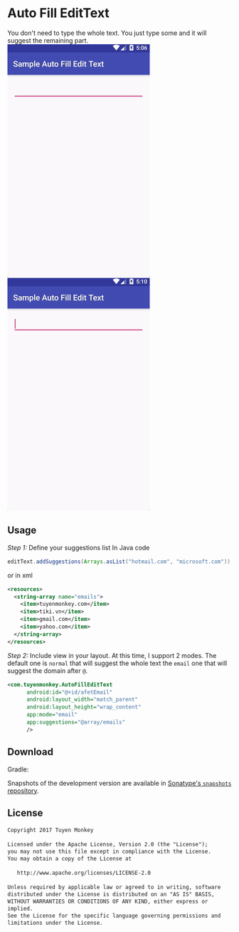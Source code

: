 # Auto Fill EditText
You don't need to type the whole text. You just type some and it will suggest the remaining part.
![](screenshots/screenshot-1.gif)
![](screenshots/screenshot-2.gif)

## Usage
*Step 1:* Define your suggestions list
In Java code
```java
editText.addSuggestions(Arrays.asList("hotmail.com", "microsoft.com"));
```
or in xml
```xml
<resources>
  <string-array name="emails">
    <item>tuyenmonkey.com</item>
    <item>tiki.vn</item>
    <item>gmail.com</item>
    <item>yahoo.com</item>
  </string-array>
</resources>
```

*Step 2:* Include view in your layout. At this time, I support 2 modes. The default one is `normal` that will suggest the whole text the `email` one that will suggest the domain after `@`.
```xml
<com.tuyenmonkey.AutoFillEditText
      android:id="@+id/afetEmail"
      android:layout_width="match_parent"
      android:layout_height="wrap_content"
      app:mode="email"
      app:suggestions="@array/emails"
      />
```

## Download
Gradle:

Snapshots of the development version are available in [Sonatype's `snapshots` repository](https://oss.sonatype.org/content/repositories/snapshots/).

## License

    Copyright 2017 Tuyen Monkey

    Licensed under the Apache License, Version 2.0 (the "License");
    you may not use this file except in compliance with the License.
    You may obtain a copy of the License at

       http://www.apache.org/licenses/LICENSE-2.0

    Unless required by applicable law or agreed to in writing, software
    distributed under the License is distributed on an "AS IS" BASIS,
    WITHOUT WARRANTIES OR CONDITIONS OF ANY KIND, either express or implied.
    See the License for the specific language governing permissions and
    limitations under the License.
